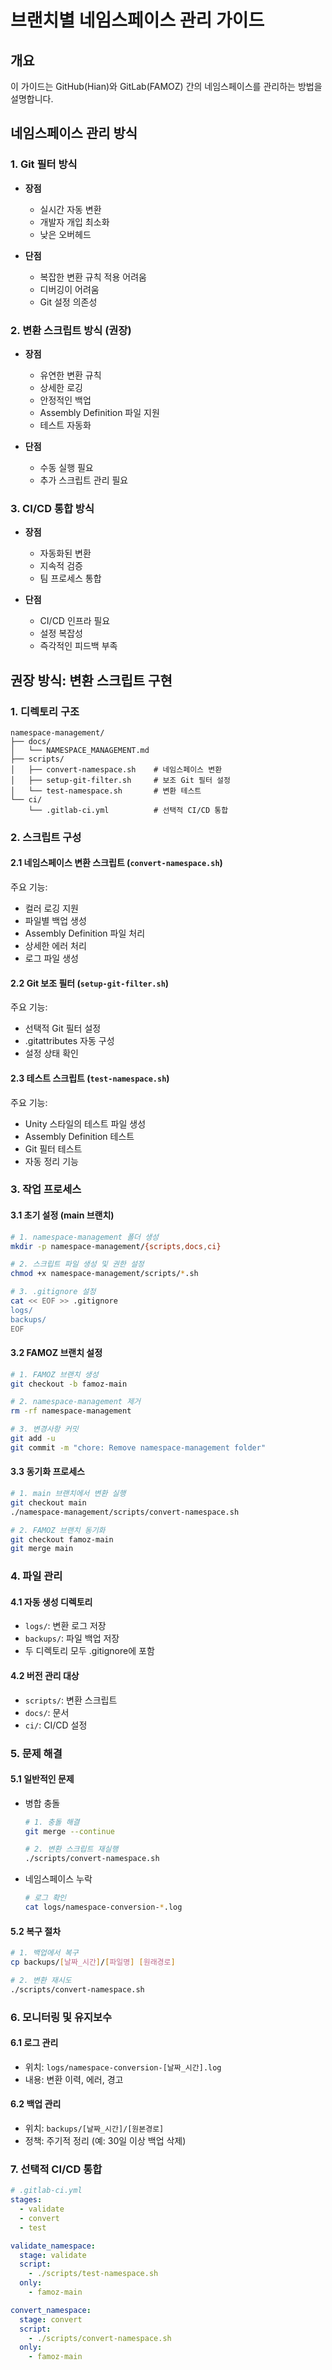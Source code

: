 # 브랜치별 네임스페이스 관리 가이드

## 개요

이 가이드는 GitHub(Hian)와 GitLab(FAMOZ) 간의 네임스페이스를 관리하는 방법을 설명합니다.

## 네임스페이스 관리 방식

### 1. Git 필터 방식

- **장점**
  - 실시간 자동 변환
  - 개발자 개입 최소화
  - 낮은 오버헤드

- **단점**
  - 복잡한 변환 규칙 적용 어려움
  - 디버깅이 어려움
  - Git 설정 의존성

### 2. 변환 스크립트 방식 (권장)

- **장점**
  - 유연한 변환 규칙
  - 상세한 로깅
  - 안정적인 백업
  - Assembly Definition 파일 지원
  - 테스트 자동화

- **단점**
  - 수동 실행 필요
  - 추가 스크립트 관리 필요

### 3. CI/CD 통합 방식

- **장점**
  - 자동화된 변환
  - 지속적 검증
  - 팀 프로세스 통합

- **단점**
  - CI/CD 인프라 필요
  - 설정 복잡성
  - 즉각적인 피드백 부족

## 권장 방식: 변환 스크립트 구현

### 1. 디렉토리 구조

```
namespace-management/
├── docs/
│   └── NAMESPACE_MANAGEMENT.md
├── scripts/
│   ├── convert-namespace.sh    # 네임스페이스 변환
│   ├── setup-git-filter.sh     # 보조 Git 필터 설정
│   └── test-namespace.sh       # 변환 테스트
└── ci/
    └── .gitlab-ci.yml          # 선택적 CI/CD 통합
```

### 2. 스크립트 구성

#### 2.1 네임스페이스 변환 스크립트 (`convert-namespace.sh`)

주요 기능:
- 컬러 로깅 지원
- 파일별 백업 생성
- Assembly Definition 파일 처리
- 상세한 에러 처리
- 로그 파일 생성

#### 2.2 Git 보조 필터 (`setup-git-filter.sh`)

주요 기능:
- 선택적 Git 필터 설정
- .gitattributes 자동 구성
- 설정 상태 확인

#### 2.3 테스트 스크립트 (`test-namespace.sh`)

주요 기능:
- Unity 스타일의 테스트 파일 생성
- Assembly Definition 테스트
- Git 필터 테스트
- 자동 정리 기능

### 3. 작업 프로세스

#### 3.1 초기 설정 (main 브랜치)

```bash
# 1. namespace-management 폴더 생성
mkdir -p namespace-management/{scripts,docs,ci}

# 2. 스크립트 파일 생성 및 권한 설정
chmod +x namespace-management/scripts/*.sh

# 3. .gitignore 설정
cat << EOF >> .gitignore
logs/
backups/
EOF
```

#### 3.2 FAMOZ 브랜치 설정

```bash
# 1. FAMOZ 브랜치 생성
git checkout -b famoz-main

# 2. namespace-management 제거
rm -rf namespace-management

# 3. 변경사항 커밋
git add -u
git commit -m "chore: Remove namespace-management folder"
```

#### 3.3 동기화 프로세스

```bash
# 1. main 브랜치에서 변환 실행
git checkout main
./namespace-management/scripts/convert-namespace.sh

# 2. FAMOZ 브랜치 동기화
git checkout famoz-main
git merge main
```

### 4. 파일 관리

#### 4.1 자동 생성 디렉토리
- `logs/`: 변환 로그 저장
- `backups/`: 파일 백업 저장
- 두 디렉토리 모두 .gitignore에 포함

#### 4.2 버전 관리 대상
- `scripts/`: 변환 스크립트
- `docs/`: 문서
- `ci/`: CI/CD 설정

### 5. 문제 해결

#### 5.1 일반적인 문제

- 병합 충돌
  ```bash
  # 1. 충돌 해결
  git merge --continue
  
  # 2. 변환 스크립트 재실행
  ./scripts/convert-namespace.sh
  ```

- 네임스페이스 누락
  ```bash
  # 로그 확인
  cat logs/namespace-conversion-*.log
  ```

#### 5.2 복구 절차

```bash
# 1. 백업에서 복구
cp backups/[날짜_시간]/[파일명] [원래경로]

# 2. 변환 재시도
./scripts/convert-namespace.sh
```

### 6. 모니터링 및 유지보수

#### 6.1 로그 관리
- 위치: `logs/namespace-conversion-[날짜_시간].log`
- 내용: 변환 이력, 에러, 경고

#### 6.2 백업 관리
- 위치: `backups/[날짜_시간]/[원본경로]`
- 정책: 주기적 정리 (예: 30일 이상 백업 삭제)

### 7. 선택적 CI/CD 통합

```yaml
# .gitlab-ci.yml
stages:
  - validate
  - convert
  - test

validate_namespace:
  stage: validate
  script:
    - ./scripts/test-namespace.sh
  only:
    - famoz-main

convert_namespace:
  stage: convert
  script:
    - ./scripts/convert-namespace.sh
  only:
    - famoz-main
```
